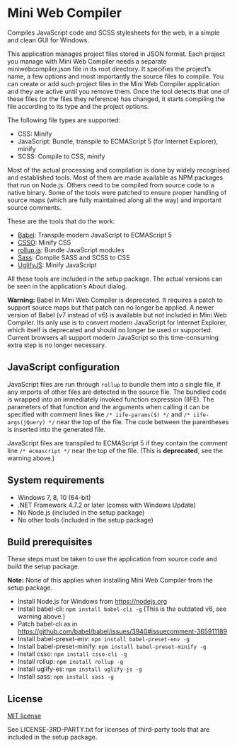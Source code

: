 Mini Web Compiler
=================

Compiles JavaScript code and SCSS stylesheets for the web, in a simple and clean GUI for Windows.

This application manages project files stored in JSON format. Each project you manage with Mini Web Compiler needs a separate miniwebcompiler.json file in its root directory. It specifies the project’s name, a few options and most importantly the source files to compile. You can create or add such project files in the Mini Web Compiler application and they are active until you remove them. Once the tool detects that one of these files (or the files they reference) has changed, it starts compiling the file according to its type and the project options.

The following file types are supported:

* CSS: Minify
* JavaScript: Bundle, transpile to ECMAScript 5 (for Internet Explorer), minify
* SCSS: Compile to CSS, minify

Most of the actual processing and compilation is done by widely recognised and established tools. Most of them are made available as NPM packages that run on Node.js. Others need to be compiled from source code to a native binary. Some of the tools were patched to ensure proper handling of source maps (which are fully maintained along all the way) and important source comments.

These are the tools that do the work:

* [Babel](https://github.com/babel/babel): Transpile modern JavaScript to ECMAScript 5
* [CSSO](https://github.com/css/csso): Minify CSS
* [rollup.js](https://github.com/rollup/rollup): Bundle JavaScript modules
* [Sass](https://sass-lang.com/install): Compile SASS and SCSS to CSS
* [UglifyJS](https://github.com/mishoo/UglifyJS): Minify JavaScript

All these tools are included in the setup package. The actual versions can be seen in the application’s About dialog.

**Warning:** Babel in Mini Web Compiler is deprecated. It requires a patch to support source maps but that patch can no longer be applied. A newer version of Babel (v7 instead of v6) is available but not included in Mini Web Compiler. Its only use is to convert modern JavaScript for Internet Explorer, which itself is deprecated and should no longer be used or supported. Current browsers all support modern JavaScript so this time-consuming extra step is no longer necessary.

JavaScript configuration
------------------------
JavaScript files are run through `rollup` to bundle them into a single file, if any imports of other files are detected in the source file. The bundled code is wrapped into an immediately invoked function expression (IIFE). The parameters of that function and the arguments when calling it can be specified with comment lines like `/* iife-params($) */` and `/* iife-args(jQuery) */` near the top of the file. The code between the parentheses is inserted into the generated file.

JavaScript files are transpiled to ECMAScript 5 if they contain the comment line `/* ecmascript */` near the top of the file. (This is **deprecated**, see the warning above.)

System requirements
-------------------
* Windows 7, 8, 10 (64-bit)
* .NET Framework 4.7.2 or later (comes with Windows Update)
* No Node.js (included in the setup package)
* No other tools (included in the setup package)

Build prerequisites
-------------------
These steps must be taken to use the application from source code and build the setup package.

**Note:** None of this applies when installing Mini Web Compiler from the setup package.

* Install Node.js for Windows from https://nodejs.org
* Install babel-cli: `npm install babel-cli -g` (This is the outdated v6, see warning above.)
* Patch babel-cli as in https://github.com/babel/babel/issues/3940#issuecomment-365911189
* Install babel-preset-env: `npm install babel-preset-env -g`
* Install babel-preset-minify: `npm install babel-preset-minify -g`
* Install csso: `npm install csso-cli -g`
* Install rollup: `npm install rollup -g`
* Install uglify-es: `npm install uglify-js -g`
* Install sass: `npm install sass -g`

License
-------
[MIT license](https://github.com/ygoe/MiniWebCompiler/blob/master/LICENSE)

See LICENSE-3RD-PARTY.txt for licenses of third-party tools that are included in the setup package.
